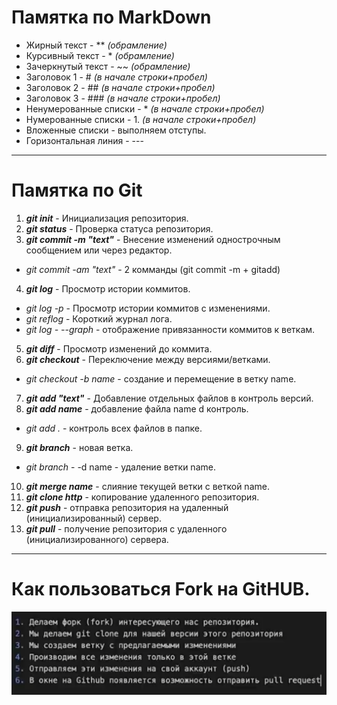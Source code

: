 # Памятка по **MarkDown**

* Жирный текст - **                     *(обрамление)*
* Курсивный текст - *                   *(обрамление)*
* Зачеркнутый текст - ~~                *(обрамление)*
* Заголовок 1 - #                       *(в начале строки+пробел)*
* Заголовок 2 - ##                      *(в начале строки+пробел)*
* Заголовок 3 - ###                     *(в начале строки+пробел)* 
* Ненумерованные списки - *             *(в начале строки+пробел)*
* Нумерованные списки - 1.              *(в начале строки+пробел)*
* Вложенные списки - выполняем отступы.
* Горизонтальная линия -  ---


--- 

# Памятка по **Git**
1. ***git init*** - Инициализация репозитория.
2. ***git status*** - Проверка статуса репозитория.
3. ***git commit -m "text"*** - Внесение изменений однострочным сообщением или через редактор.
* *git commit -am "text"* - 2 комманды (git commit -m + gitadd)
4. ***git log*** - Просмотр истории коммитов.
* *git log -p* - Просмотр истории коммитов с изменениями.
* *git reflog* - Короткий журнал лога.
* *git log - --graph* - отображение привязанности коммитов к веткам.
5. ***git diff*** - Просмотр изменений до коммита.
6. ***git checkout*** - Переключение между версиями/ветками.
* *git checkout -b name* - создание и перемещение в ветку name.
7. ***git add "text"*** - Добавление отдельных файлов в контроль версий.
8. ***git add name*** - добавление файла name d контроль.
* *git add .* - контроль всех файлов в папке.
9. ***git branch*** - новая ветка.
* *git branch* -  -d name - удаление ветки name.
10. ***git merge name*** - слияние текущей ветки с веткой name.
11. ***git clone http*** - копирование удаленного репозитория. 
12. ***git push*** - отправка репозитория на удаленный (инициализированный) сервер.
13. ***git pull*** - получение репозитория с удаленного (инициализированного) сервера.

---

# Как пользоваться Fork на GitHUB.

![image](fork.png)
